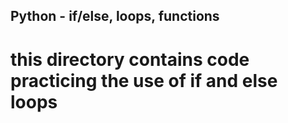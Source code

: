 ## Python - if/else, loops, functions

# this directory contains code practicing the use of if and else loops


